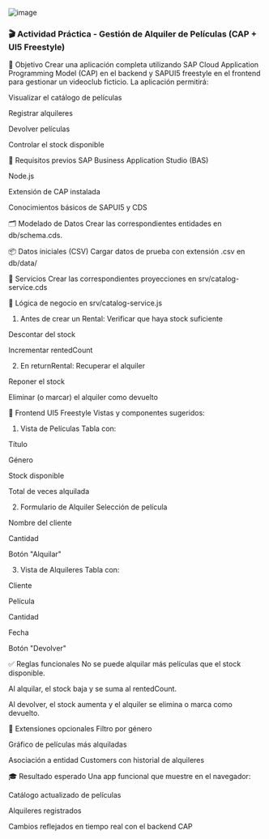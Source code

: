 ![image](https://github.com/user-attachments/assets/bbdf0817-3d98-4ffe-acf4-0e84711fa1db)


### 🎬 Actividad Práctica - Gestión de Alquiler de Películas (CAP + UI5 Freestyle)
🎯 Objetivo
Crear una aplicación completa utilizando SAP Cloud Application Programming Model (CAP) en el backend y SAPUI5 freestyle en el frontend para gestionar un videoclub ficticio. La aplicación permitirá:

Visualizar el catálogo de películas


Registrar alquileres


Devolver películas


Controlar el stock disponible


🧰 Requisitos previos
SAP Business Application Studio (BAS)


Node.js


Extensión de CAP instalada


Conocimientos básicos de SAPUI5 y CDS


🗂️ Modelado de Datos
Crear las correspondientes entidades en db/schema.cds. 

📦 Datos iniciales (CSV)
Cargar datos de prueba con extensión .csv en db/data/ 

🔌 Servicios
Crear las correspondientes proyecciones en srv/catalog-service.cds

🔁 Lógica de negocio en srv/catalog-service.js
1. Antes de crear un Rental:
Verificar que haya stock suficiente


Descontar del stock


Incrementar rentedCount


2. En returnRental:
Recuperar el alquiler


Reponer el stock


Eliminar (o marcar) el alquiler como devuelto

🎨 Frontend UI5 Freestyle
Vistas y componentes sugeridos:
1. Vista de Películas
Tabla con:


Título


Género


Stock disponible


Total de veces alquilada


2. Formulario de Alquiler
Selección de película


Nombre del cliente


Cantidad


Botón "Alquilar"


3. Vista de Alquileres
Tabla con:


Cliente


Película


Cantidad


Fecha


Botón "Devolver"

✅ Reglas funcionales
No se puede alquilar más películas que el stock disponible.


Al alquilar, el stock baja y se suma al rentedCount.


Al devolver, el stock aumenta y el alquiler se elimina o marca como devuelto.

🌟 Extensiones opcionales
Filtro por género


Gráfico de películas más alquiladas


Asociación a entidad Customers con historial de alquileres

🎓 Resultado esperado
Una app funcional que muestre en el navegador:

Catálogo actualizado de películas


Alquileres registrados


Cambios reflejados en tiempo real con el backend CAP


